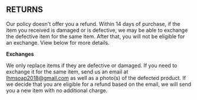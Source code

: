 ## RETURNS

Our policy doesn't offer you a refund. Within 14 days of purchase, if the item you received is damaged or is defective, we may be able to exchange the defective item for the same item. After that, you will not be eligible for an exchange. View below for more details.

**Exchanges**

We only replace items if they are defective or damaged.  If you need to exchange it for the same item, send us an email at lhmsoap2018@gmail.com as well as a photo(s) of the defected product. If we decide that you are eligible for a refund based on the email, we will send you a new item with no additional charge. 